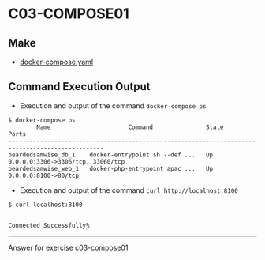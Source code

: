 # C03-COMPOSE01

## Make
- [docker-compose.yaml](https://github.com/devopsacademyau/academy/blob/beardedsamwise/c03-compose01/classes/03class/exercises/c03-compose01/beardedsamwise/docker-compose.yaml)

## Command Execution Output

- Execution and output of the command `docker-compose ps`

```
$ docker-compose ps
        Name                      Command               State                 Ports
-------------------------------------------------------------------------------------------------
beardedsamwise_db_1    docker-entrypoint.sh --def ...   Up      0.0.0.0:3306->3306/tcp, 33060/tcp
beardedsamwise_web_1   docker-php-entrypoint apac ...   Up      0.0.0.0:8100->80/tcp
```

- Execution and output of the command `curl http://localhost:8100`

```
$ curl localhost:8100


Connected Successfully%
```

***
Answer for exercise [c03-compose01](https://github.com/devopsacademyau/academy/blob/af3225a3436f263164e8daebc6bbd1ef3122b900/classes/03class/exercises/c03-compose01/README.md)